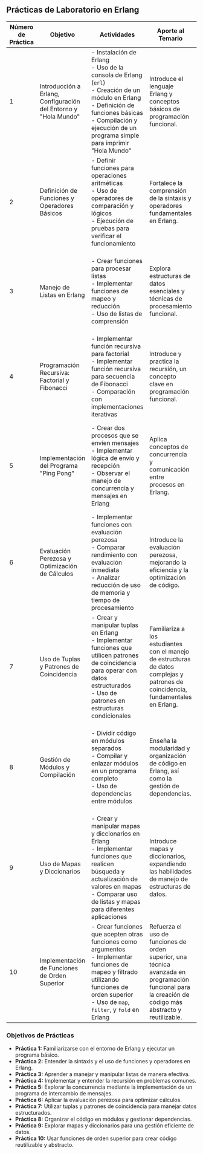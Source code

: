 
## Prácticas de Laboratorio en Erlang

| **Número de Práctica** | **Objetivo**                                                     | **Actividades**                                                                                                                                                     | **Aporte al Temario**                                                  | **Nivel de Dificultad** | **Competencias Desarrolladas**                                | **Sugerencias**                                             |
|------------------------|------------------------------------------------------------------|---------------------------------------------------------------------------------------------------------------------------------------------------------------------|-----------------------------------------------------------------------|-------------------------|---------------------------------------------------------------|-------------------------------------------------------------|
| 1                      | Introducción a Erlang, Configuración del Entorno y "Hola Mundo"  | - Instalación de Erlang<br>- Uso de la consola de Erlang (`erl`)<br>- Creación de un módulo en Erlang<br>- Definición de funciones básicas<br>- Compilación y ejecución de un programa simple para imprimir "Hola Mundo" | Introduce el lenguaje Erlang y conceptos básicos de programación funcional. | Básico                  | Uso de entornos de desarrollo y ejecución de programas        | - Asegurarse de que todos los estudiantes tengan Erlang instalado correctamente.<br>- Realizar una demostración en vivo de la ejecución del programa. |
| 2                      | Definición de Funciones y Operadores Básicos                     | - Definir funciones para operaciones aritméticas<br>- Uso de operadores de comparación y lógicos<br>- Ejecución de pruebas para verificar el funcionamiento          | Fortalece la comprensión de la sintaxis y operadores fundamentales en Erlang. | Básico                  | Lógica de programación y manejo de operadores                | - Proveer ejemplos adicionales de funciones para que los estudiantes practiquen.<br>- Fomentar el uso de la documentación oficial de Erlang. |
| 3                      | Manejo de Listas en Erlang                                       | - Crear funciones para procesar listas<br>- Implementar funciones de mapeo y reducción<br>- Uso de listas de comprensión                                            | Explora estructuras de datos esenciales y técnicas de procesamiento funcional. | Intermedio              | Manipulación de estructuras de datos y abstracción funcional  | - Comparar el uso de listas con otros lenguajes funcionales.<br>- Realizar ejercicios de manipulación de listas en grupos pequeños. |
| 4                      | Programación Recursiva: Factorial y Fibonacci                    | - Implementar función recursiva para factorial<br>- Implementar función recursiva para secuencia de Fibonacci<br>- Comparación con implementaciones iterativas       | Introduce y practica la recursión, un concepto clave en programación funcional. | Intermedio              | Pensamiento lógico y resolución de problemas recursivos      | - Mostrar ejemplos visuales de cómo funciona la recursión.<br>- Discutir las ventajas y desventajas de la recursión frente a la iteración. |
| 5                      | Implementación del Programa "Ping Pong"                          | - Crear dos procesos que se envíen mensajes<br>- Implementar lógica de envío y recepción<br>- Observar el manejo de concurrencia y mensajes en Erlang               | Aplica conceptos de concurrencia y comunicación entre procesos en Erlang. | Avanzado                | Concurrencia, comunicación entre procesos, programación asíncrona | - Usar herramientas de depuración para mostrar la comunicación entre procesos.<br>- Realizar simulaciones con diferentes cantidades de procesos. |
| 6                      | Evaluación Perezosa y Optimización de Cálculos                   | - Implementar funciones con evaluación perezosa<br>- Comparar rendimiento con evaluación inmediata<br>- Analizar reducción de uso de memoria y tiempo de procesamiento | Introduce la evaluación perezosa, mejorando la eficiencia y la optimización de código. | Avanzado                | Optimización de código y gestión eficiente de recursos       | - Proveer ejemplos donde la evaluación perezosa mejore el rendimiento.<br>- Realizar mediciones de tiempo y uso de memoria para comparación. |
| 7                      | Uso de Tuplas y Patrones de Coincidencia                         | - Crear y manipular tuplas en Erlang<br>- Implementar funciones que utilicen patrones de coincidencia para operar con datos estructurados<br>- Uso de patrones en estructuras condicionales | Familiariza a los estudiantes con el manejo de estructuras de datos complejas y patrones de coincidencia, fundamentales en Erlang. | Básico                  | Manejo de estructuras de datos y patrones de coincidencia    | - Utilizar ejemplos del mundo real para explicar patrones de coincidencia.<br>- Fomentar la práctica de escribir funciones utilizando tuplas. |
| 8                      | Gestión de Módulos y Compilación                                 | - Dividir código en módulos separados<br>- Compilar y enlazar módulos en un programa completo<br>- Uso de dependencias entre módulos                               | Enseña la modularidad y organización de código en Erlang, así como la gestión de dependencias. | Intermedio              | Modularidad, organización de código y gestión de dependencias | - Mostrar cómo organizar proyectos grandes utilizando módulos.<br>- Discutir las ventajas de la modularidad en la gestión de proyectos. |
| 9                      | Uso de Mapas y Diccionarios                                      | - Crear y manipular mapas y diccionarios en Erlang<br>- Implementar funciones que realicen búsqueda y actualización de valores en mapas<br>- Comparar uso de listas y mapas para diferentes aplicaciones | Introduce mapas y diccionarios, expandiendo las habilidades de manejo de estructuras de datos. | Intermedio              | Manipulación de estructuras de datos avanzadas               | - Explicar la eficiencia de acceso a datos en mapas vs. listas.<br>- Fomentar la comparación de casos de uso entre listas y mapas. |
| 10                     | Implementación de Funciones de Orden Superior                    | - Crear funciones que acepten otras funciones como argumentos<br>- Implementar funciones de mapeo y filtrado utilizando funciones de orden superior<br>- Uso de `map`, `filter`, y `fold` en Erlang | Refuerza el uso de funciones de orden superior, una técnica avanzada en programación funcional para la creación de código más abstracto y reutilizable. | Avanzado                | Abstracción funcional y reutilización de código              | - Proveer ejemplos de funciones de orden superior en otros lenguajes.<br>- Realizar ejercicios prácticos de uso de `map`, `filter` y `fold`. |

### Objetivos de Prácticas 

- **Práctica 1:** Familiarizarse con el entorno de Erlang y ejecutar un programa básico.
- **Práctica 2:** Entender la sintaxis y el uso de funciones y operadores en Erlang.
- **Práctica 3:** Aprender a manejar y manipular listas de manera efectiva.
- **Práctica 4:** Implementar y entender la recursión en problemas comunes.
- **Práctica 5:** Explorar la concurrencia mediante la implementación de un programa de intercambio de mensajes.
- **Práctica 6:** Aplicar la evaluación perezosa para optimizar cálculos.
- **Práctica 7:** Utilizar tuplas y patrones de coincidencia para manejar datos estructurados.
- **Práctica 8:** Organizar el código en módulos y gestionar dependencias.
- **Práctica 9:** Explorar mapas y diccionarios para una gestión eficiente de datos.
- **Práctica 10:** Usar funciones de orden superior para crear código reutilizable y abstracto.
